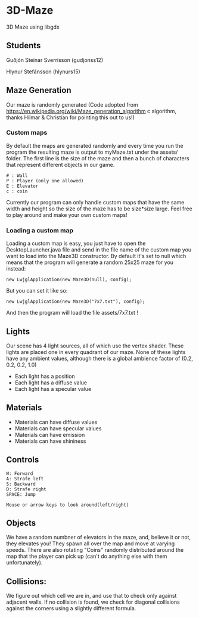 # 3D-Maze
3D Maze using libgdx

## Students
Guðjón Steinar Sverrisson (gudjonss12)

Hlynur Stefánsson (hlynurs15)

## Maze Generation

Our maze is randomly generated (Code adopted from  https://en.wikipedia.org/wiki/Maze_generation_algorithm c algorithm, thanks Hilmar & Christian for pointing this out to us!)

### Custom maps
By default the maps are generated randomly and every time you run the program the resulting maze is output to myMaze.txt under the assets/ folder. The first line is the size of the maze and then a bunch of characters that represent different objects in our game.

    # : Wall
    P : Player (only one allowed)
    E : Elevator
    c : coin

Currently our program can only handle custom maps that have the same width and height so the size of the maze has to be size*size large. Feel free to play around and make your own custom maps!

### Loading a custom map
Loading a custom map is easy, you just have to open the DesktopLauncher.java file and send in the file name of the custom map you want to load into the Maze3D constructor. By default it's set to null which means that the program will generate a random 25x25 maze for you instead:

    new LwjglApplication(new Maze3D(null), config);

But you can set it like so:

    new LwjglApplication(new Maze3D("7x7.txt"), config);

And then the program will load the file assets/7x7.txt !

## Lights
Our scene has 4 light sources, all of which use the vertex shader.
These lights are placed one in every quadrant of our maze.
None of these lights have any ambient values, although there is a global ambience factor of (0.2, 0.2, 0.2, 1.0)
- Each light has a position
- Each light has a diffuse value
- Each light has a specular value

## Materials
- Materials can have diffuse values
- Materials can have specular values
- Materials can have emission
- Materials can have shininess 

## Controls
    W: Forward
    A: Strafe left
    S: Backward
    D: Strafe right
    SPACE: Jump
    
    Mouse or arrow keys to look around(left/right)

## Objects
We have a random numbner of elevators in the maze, and, believe it or not, they elevates you! They spawn all over the map and move at varying speeds. There are also rotating "Coins" randomly distributed around the map that the player can pick up (can't do anything else with them unfortunately).

## Collisions:
We figure out which cell we are in, and use that to check only against adjacent walls. If no collision is found, we check for diagonal collisions against the corners using a slightly different formula.
